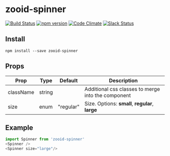 # zooid-spinner

[![Build Status](https://travis-ci.org/octoblu/zooid-spinner.svg?branch=master)](https://travis-ci.org/octoblu/zooid-spinner)
[![npm version](https://badge.fury.io/js/zooid-spinner.svg)](http://badge.fury.io/js/zooid-spinner)
[![Code Climate](https://codeclimate.com/github/octoblu/zooid-spinner.png)](https://codeclimate.com/github/octoblu/zooid-spinner)
[![Slack Status](http://community-slack.octoblu.com/badge.svg)](http://community-slack.octoblu.com)

## Install
```
npm install --save zooid-spinner
```

## Props
| Prop      | Type   | Default | Description                          |
| ----------| -------| --------| -------------------------------------|
| className | string |         | Additional css classes to merge into the component |
| size | enum | "regular"         | Size. Options: **small**, **regular**, **large**  |


## Example
```js
import Spinner from 'zooid-spinner'
<Spinner />
<Spinner size="large"/>

```

